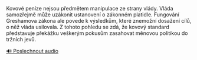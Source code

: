 
Kovové peníze nejsou předmětem manipulace ze strany vlády. Vláda samozřejmě může uzákonit ustanovení o zákonném platidle. Fungování Greshamova zákona ale povede k výsledkům, které znemožní dosažení cílů, o něž vláda usilovala. Z tohoto pohledu se zdá, že kovový standard představuje překážku veškerým pokusům zasahovat měnovou politikou do tržních jevů.

[🔊 Poslechnout audio](/data/7-paragraphs/audio/chapter_155/para_002-Kovov-penze-nejsou-pedmtem-manipulace-ze-stran.mp3)
